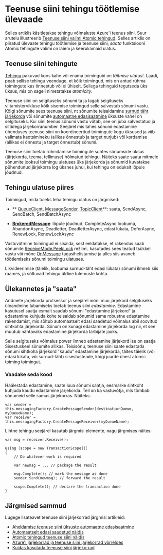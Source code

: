 <properties 
    pageTitle="Teenuse siini tehingud | Microsoft Azure'i" 
    description="Azure'i teenus siini atomic tehingud ja saada kaudu ülevaade" 
    services="service-bus" 
    documentationCenter=".net" 
    authors="sethmanheim" 
    manager="timlt" 
    editor=""/>

<tags
    ms.service="service-bus"
    ms.devlang="na"
    ms.topic="article"
    ms.tgt_pltfrm="na"
    ms.workload="na" 
    ms.date="10/04/2016"
    ms.author="clemensv;sethm"/>

# <a name="overview-of-service-bus-transaction-processing"></a>Teenuse siini tehingu töötlemise ülevaade

Selles artiklis käsitletakse tehingu võimaluste Azure'i teenus siini. Suur arutelu illustreerib [Teenuse siini valimi Atomic tehingud](https://github.com/Azure-Samples/azure-servicebus-messaging-samples/tree/master/AtomicTransactions). Selles artiklis on piiratud ülevaate tehingu töötlemise ja teenuse siini, *saata* funktsiooni Atomic tehingute valimi on laiem ja keerukamaid ulatus.

## <a name="transactions-in-service-bus"></a>Teenuse siini tehingute

[Tehingu](https://github.com/Azure-Samples/azure-servicebus-messaging-samples/tree/master/AtomicTransactions#what-are-transactions) pakuvad koos kahe või enama toiminguid on *täitmise ulatust*. Laadi, peab sellise tehingu veenduge, et kõik toimingud, mis on antud rühma toimingute kas õnnestub või ei ühiselt. Sellega tehinguid tegutseda üks üksus, mis on sageli nimetatakse *atomicity*. 

Teenuse siini on selgituseks sõnumi ta ja tagab selgituseks viitamistervikluse kõik sisemise toimingud selle salvestab sõnumi vastu. Kõigi sõnumite sees teenuse siini, nt sõnumite teisaldamine [surnud täht järjekorda](service-bus-dead-letter-queues.md) või sõnumite [automaatne edasisaatmine](service-bus-auto-forwarding.md) üksuste vahel on selgituseks. Kui siini teenus sõnumi vastu võtab, see on juba salvestatud ja siltidega järjekorranumber. Seejärel mis tahes sõnumi edastamine ühenduses teenuse siini on koordineeritud toimingute kogu üksused ja viib valimata kaotsimineku (allikas õnnestub ja target nurjub) või kordamise (allikas ei õnnestu ja target õnnestub) sõnumi.

Teenuse siini toetab rühmitamise toimingute suhtes sõnumside üksus (järjekorda, teema, tellimuse) hõlmatud tehingu. Näiteks saate saata mitmele sõnumite jooksul toimingu ulatuses üks järjekorda ja sõnumid kuvatakse pühendunud järjekorra log üksnes juhul, kui tehingu on edukalt lõpule jõudnud.

## <a name="operations-within-a-transaction-scope"></a>Tehingu ulatuse piires 

Toimingud, mida tuleks teha tehingu ulatus on järgmised:

- ** [QueueClient](https://msdn.microsoft.com/library/azure/microsoft.servicebus.messaging.queueclient.aspx), [MessageSender](https://msdn.microsoft.com/library/azure/microsoft.servicebus.messaging.messagesender.aspx), [TopicClient](https://msdn.microsoft.com/library/azure/microsoft.servicebus.messaging.topicclient.aspx)**: saata, SendAsync, SendBatch, SendBatchAsync 

- **[BrokeredMessage](https://msdn.microsoft.com/library/azure/microsoft.servicebus.messaging.brokeredmessage.aspx)**: lõpule jõudnud, CompleteAsync loobuma, AbandonAsync, Deadletter, DeadletterAsync, edasi lükata, DeferAsync, RenewLock, RenewLockAsync 

Vastuvõtmine toimingud ei sisalda, sest eeldatakse, et rakendus saab sõnumite [ReceiveMode.PeekLock](https://msdn.microsoft.com/library/azure/microsoft.servicebus.messaging.receivemode.aspx) režiimi, kasutades sees teatud tsükkel vastu või mõne [OnMessage](https://msdn.microsoft.com/library/azure/dn369601.aspx) tagasihelistamise ja alles siis avaneb töötlemiseks sõnumi toimingu ulatuses.

Likvideerimise (täielik, loobuma surnud-täht edasi lükata) sõnumi ilmneb siis raames, ja sõltuvad tehingu üldine tulemuste kohta.

## <a name="transfers-and-send-via"></a>Ülekannetes ja "saata"

Andmete järjekorda protsessor ja seejärel mõni muu järjekord selgituseks üleandmine lubamiseks toetab teenus siini *edastamine*. Edastamine kasutusel saatja esmalt saadab sõnumi "edastamine järjekord" ja edastamine kuhjuda kohe teisaldab sõnumid sama robustne edastamine rakendamist, mis sõltub automaatselt edasi saadetud võimalus abil soovitud sihtkohta järjekorda. Sõnum on kunagi edastamine järjekorda log nii, et see muutub nähtavaks edastamine järjekorda tarbijate jaoks.

Selle selgituseks võimalus power ilmneb edastamine järjekord ise on saatja Sisestuskeel sõnumite allikas. Teisisõnu, teenuse siini saate edastada sõnumi sihtkoha järjekord "kaudu" edastamine järjekorda, täites täielik (või edasi lükata, või surnud-täht) sisestusteade, kõigi juurde ühest atomic toiming toimingut. 

### <a name="see-it-in-code"></a>Vaadake seda kood

Häälestada edastamine, saate luua sõnumi saatja, eesmärke sihtkoht kuhjuda kaudu edastamine järjekorda. Teil on ka vastuvõtja, mis tõmbab sõnumeid selle samas järjekorras. Näiteks:

```
var sender = this.messagingFactory.CreateMessageSender(destinationQueue, myQueueName);
var receiver = this.messagingFactory.CreateMessageReceiver(myQueueName);
```

Lihtne tehingu seejärel kasutab järgmisi elemente, nagu järgmises näites:

```
var msg = receiver.Receive();

using (scope = new TransactionScope())
{
    // Do whatever work is required 

    var newmsg = ... // package the result 

    msg.Complete(); // mark the message as done
    sender.Send(newmsg); // forward the result

    scope.Complete(); // declare the transaction done
} 
```

## <a name="next-steps"></a>Järgmised sammud

Lugege lisateavet teenuse siini järjekorrad järgmisi artikleid:

- [Aheldamise teenuse siini üksuste automaatne edasisaatmine](service-bus-auto-forwarding.md)
- [Automaatselt edasi saadetud näidis](https://github.com/Azure-Samples/azure-servicebus-messaging-samples/tree/master/AutoForward)
- [Atomic tehingud teenuse siini näidis](https://github.com/Azure-Samples/azure-servicebus-messaging-samples/tree/master/AtomicTransactions)
- [Azure'i järjekorrad ja teenuse siini järjekorrad võrreldes](service-bus-azure-and-service-bus-queues-compared-contrasted.md)
- [Kuidas kasutada teenuse siini järjekorrad](service-bus-dotnet-get-started-with-queues.md)